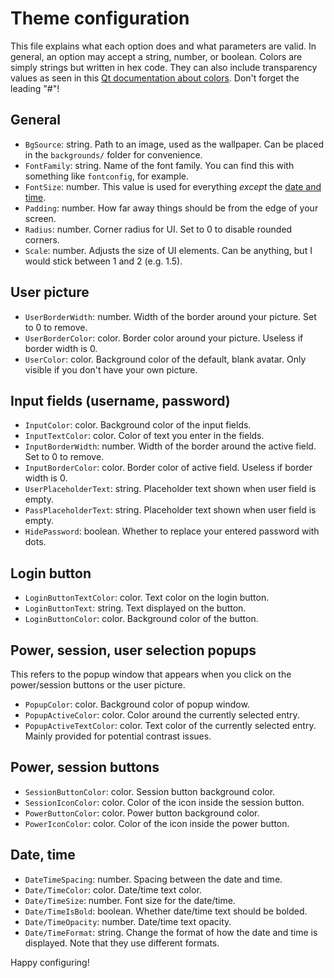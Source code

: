 # Theme configuration

This file explains what each option does and what parameters are valid. In general, an option may accept a string, number, or boolean. Colors are simply strings but written in hex code. They can also include transparency values as seen in this [Qt documentation about colors](https://doc.qt.io/qt-5/qml-color.html). Don't forget the leading "#"!

## General

- `BgSource`: string. Path to an image, used as the wallpaper. Can be placed in the `backgrounds/` folder for convenience.
- `FontFamily`: string. Name of the font family. You can find this with something like `fontconfig`, for example.
- `FontSize`: number. This value is used for everything *except* the [date and time](#date-time).
- `Padding`: number. How far away things should be from the edge of your screen.
- `Radius`: number. Corner radius for UI. Set to 0 to disable rounded corners.
- `Scale`: number. Adjusts the size of UI elements. Can be anything, but I would stick between 1 and 2 (e.g. 1.5).

## User picture

- `UserBorderWidth`: number. Width of the border around your picture. Set to 0 to remove.
- `UserBorderColor`: color. Border color around your picture. Useless if border width is 0.
- `UserColor`: color. Background color of the default, blank avatar. Only visible if you don't have your own picture.

## Input fields (username, password)

- `InputColor`: color. Background color of the input fields.
- `InputTextColor`: color. Color of text you enter in the fields.
- `InputBorderWidth`: number. Width of the border around the active field. Set to 0 to remove.
- `InputBorderColor`: color. Border color of active field. Useless if border width is 0.
- `UserPlaceholderText`: string. Placeholder text shown when user field is empty.
- `PassPlaceholderText`: string. Placeholder text shown when user field is empty.
- `HidePassword`: boolean. Whether to replace your entered password with dots.

## Login button

- `LoginButtonTextColor`: color. Text color on the login button.
- `LoginButtonText`: string. Text displayed on the button.
- `LoginButtonColor`: color. Background color of the button.

## Power, session, user selection popups

This refers to the popup window that appears when you click on the power/session buttons or the user picture.

- `PopupColor`: color. Background color of popup window.
- `PopupActiveColor`: color. Color around the currently selected entry.
- `PopupActiveTextColor`: color. Text color of the currently selected entry. Mainly provided for potential contrast issues.

## Power, session buttons

- `SessionButtonColor`: color. Session button background color.
- `SessionIconColor`: color. Color of the icon inside the session button.
- `PowerButtonColor`: color. Power button background color.
- `PowerIconColor`: color. Color of the icon inside the power button.

## Date, time

- `DateTimeSpacing`: number. Spacing between the date and time.
- `Date/TimeColor`: color. Date/time text color.
- `Date/TimeSize`: number. Font size for the date/time.
- `Date/TimeIsBold`: boolean. Whether date/time text should be bolded.
- `Date/TimeOpacity`: number. Date/time text opacity.
- `Date/TimeFormat`: string. Change the format of how the date and time is displayed. Note that they use different formats.

Happy configuring!